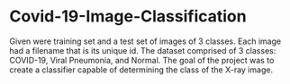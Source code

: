 # Covid-19-Image-Classification
Given were training set and a test set of images of 3 classes. Each  image had a filename that is its unique id. The dataset comprised  of 3 classes: COVID-19, Viral Pneumonia, and Normal. The goal of  the project was to create a classifier capable of determining the  class of the X-ray image.
